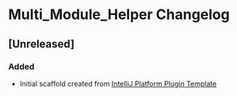 <!-- Keep a Changelog guide -> https://keepachangelog.com -->

# Multi_Module_Helper Changelog

## [Unreleased]
### Added
- Initial scaffold created from [IntelliJ Platform Plugin Template](https://github.com/JetBrains/intellij-platform-plugin-template)
